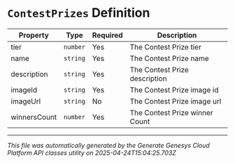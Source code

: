 # `ContestPrizes` Definition

| Property | Type | Required | Description |
|----------|------|----------|-------------|
| tier | `number` | Yes | The Contest Prize tier |
| name | `string` | Yes | The Contest Prize name |
| description | `string` | Yes | The Contest Prize description |
| imageId | `string` | Yes | The Contest Prize image id |
| imageUrl | `string` | No | The Contest Prize image url |
| winnersCount | `number` | Yes | The Contest Prize winner Count |

---

*This file was automatically generated by the Generate Genesys Cloud Platform API classes utility on 2025-04-24T15:04:25.703Z*